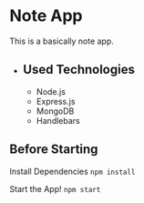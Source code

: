 # Note App

This is a basically note app.

- ## Used Technologies
  - Node.js
  - Express.js
  - MongoDB
  - Handlebars
  
  
## Before Starting

Install Dependencies
```npm install```

Start the App!
```npm start```





